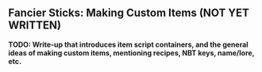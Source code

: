 Fancier Sticks: Making Custom Items (NOT YET WRITTEN)
-----------------------------------

**TODO: Write-up that introduces item script containers, and the general ideas of making custom items, mentioning recipes, NBT keys, name/lore, etc.**
